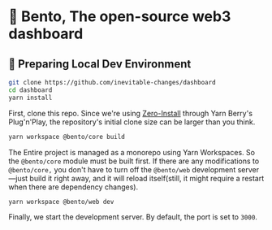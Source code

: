 # 🍱 Bento, The open-source web3 dashboard

## 🚀 Preparing Local Dev Environment
```bash
git clone https://github.com/inevitable-changes/dashboard
cd dashboard
yarn install
```
First, clone this repo.
Since we're using [Zero-Install](https://yarnpkg.com/features/zero-installs) through Yarn Berry's Plug'n'Play, the repository's initial clone size can be larger than you think.

```bash
yarn workspace @bento/core build
```

The Entire project is managed as a monorepo using Yarn Workspaces.
So the `@bento/core` module must be built first. If there are any modifications to `@bento/core,` you don't have to turn off the `@bento/web` development server—just build it right away, and it will reload itself(still, it might require a restart when there are dependency changes).

```bash
yarn workspace @bento/web dev
```

Finally, we start the development server. By default, the port is set to `3000`.
